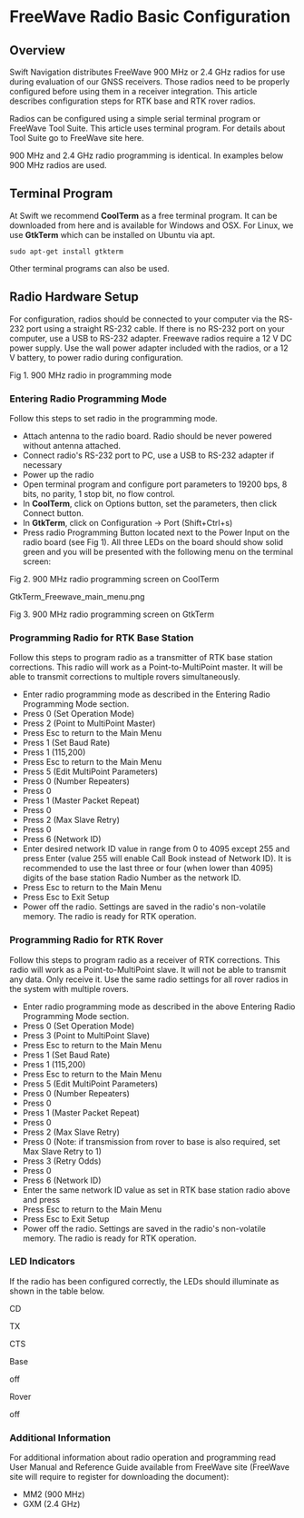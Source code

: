 # FreeWave Radio Basic Configuration
## Overview

Swift Navigation distributes FreeWave 900 MHz or 2.4 GHz radios for use during evaluation of our GNSS receivers. Those radios need to be properly configured before using them in a receiver integration. This article describes configuration steps for RTK base and RTK rover radios.

Radios can be configured using a simple serial terminal program or FreeWave Tool Suite. This article uses terminal program. For details about Tool Suite go to FreeWave site here.

900 MHz and 2.4 GHz radio programming is identical. In examples below 900 MHz radios are used.

## Terminal Program

At Swift we recommend **CoolTerm** as a free terminal program. It can be downloaded from here and is available for Windows and OSX. For Linux, we use **GtkTerm** which can be installed on Ubuntu via apt.

```
sudo apt-get install gtkterm
```

Other terminal programs can also be used.

## Radio Hardware Setup

For configuration, radios should be connected to your computer via the RS-232 port using a straight RS-232 cable. If there is no RS-232 port on your computer, use a USB to RS-232 adapter. Freewave radios require a 12 V DC power supply. Use the wall power adapter included with the radios, or a 12 V battery, to power radio during configuration.



Fig 1. 900 MHz radio in programming mode

### Entering Radio Programming Mode
Follow this steps to set radio in the programming mode.

- Attach antenna to the radio board. Radio should be never powered without antenna attached.
- Connect radio's RS-232 port to PC, use a USB to RS-232 adapter if necessary
- Power up the radio
- Open terminal program and configure port parameters to 19200 bps, 8 bits, no parity, 1 stop bit, no flow control.
- In **CoolTerm**, click on Options button, set the parameters, then click Connect button.
- In **GtkTerm**, click on Configuration -> Port (Shift+Ctrl+s)
- Press radio Programming Button located next to the Power Input on the radio board (see Fig 1). All three LEDs on the board should show solid green and you will be presented with the following menu on the terminal screen:



Fig 2. 900 MHz radio programming screen on CoolTerm

GtkTerm_Freewave_main_menu.png

Fig 3. 900 MHz radio programming screen on GtkTerm

### Programming Radio for RTK Base Station
Follow this steps to program radio as a transmitter of RTK base station corrections. This radio will work as a Point-to-MultiPoint master. It will be able to transmit corrections to multiple rovers simultaneously.

- Enter radio programming mode as described in the Entering Radio Programming Mode section.
- Press 0 (Set Operation Mode)
- Press 2 (Point to MultiPoint Master)
- Press Esc to return to the Main Menu
- Press 1 (Set Baud Rate)
- Press 1 (115,200)
- Press Esc to return to the Main Menu
- Press 5 (Edit MultiPoint Parameters)
- Press 0 (Number Repeaters)
- Press 0
- Press 1 (Master Packet Repeat)
- Press 0
- Press 2 (Max Slave Retry)
- Press 0
- Press 6 (Network ID)
- Enter desired network ID value in range from 0 to 4095 except 255 and press Enter (value 255 will enable Call Book instead of Network ID). It is recommended to use the last three or four (when lower than 4095) digits of the base station Radio Number as the network ID.
- Press Esc to return to the Main Menu
- Press Esc to Exit Setup
- Power off the radio. Settings are saved in the radio's non-volatile memory. The radio is ready for RTK operation.

### Programming Radio for RTK Rover
Follow this steps to program radio as a receiver of RTK corrections. This radio will work as a Point-to-MultiPoint slave. It will not be able to transmit any data. Only receive it. Use the same radio settings for all rover radios in the system with multiple rovers.

- Enter radio programming mode as described in the above Entering Radio Programming Mode section.
- Press 0 (Set Operation Mode)
- Press 3 (Point to MultiPoint Slave)
- Press Esc to return to the Main Menu
- Press 1 (Set Baud Rate)
- Press 1 (115,200)
- Press Esc to return to the Main Menu
- Press 5 (Edit MultiPoint Parameters)
- Press 0 (Number Repeaters)
- Press 0
- Press 1 (Master Packet Repeat)
- Press 0
- Press 2 (Max Slave Retry)
- Press 0 (Note: if transmission from rover to base is also required, set Max Slave Retry to 1)
- Press 3 (Retry Odds)
- Press 0
- Press 6 (Network ID)
- Enter the same network ID value as set in RTK base station radio above and press <Enter>
- Press Esc to return to the Main Menu
- Press Esc to Exit Setup
- Power off the radio. Settings are saved in the radio's non-volatile memory. The radio is ready for RTK operation.

### LED Indicators
If the radio has been configured correctly, the LEDs should illuminate as shown in the table below.

CD

TX

CTS

Base





off

Rover



off



### Additional Information
For additional information about radio operation and programming read User Manual and Reference Guide available from FreeWave site (FreeWave site will require to register for downloading the document):

- MM2 (900 MHz)
- GXM (2.4 GHz)
